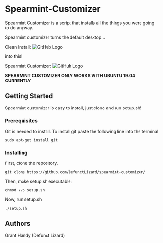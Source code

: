 # Spearmint-Customizer
Spearmint Customizer is a script that installs all the things you were going to do anyway.

Spearmint customizer turns the default desktop...

Clean Install:
![GitHub Logo](https://i.imgur.com/2Vig7QB.png)

into this!

Spearmint Customizer:
![GitHub Logo](https://i.imgur.com/jhSdOY9.png)

**SPEARMINT CUSTOMIZER ONLY WORKS WITH UBUNTU 19.04 CURRENTLY**

## Getting Started
Spearmint customizer is easy to install, just clone and run setup.sh!
### Prerequisites
Git is needed to install.
To install git paste the following line into the terminal
```
sudo apt-get install git
```
### Installing
First, clone the repository.
```
git clone https://github.com/DefunctLizard/spearmint-customizer/
```
Then, make setup.sh executable:
```
chmod 775 setup.sh
```
Now, run setup.sh
```
./setup.sh
```
## Authors
Grant Handy
(Defunct Lizard)
